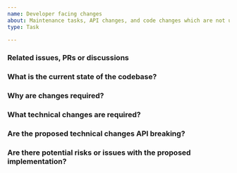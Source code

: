 ```yaml
---
name: Developer facing changes
about: Maintenance tasks, API changes, and code changes which are not user facing changes
type: Task

---
```


<!--
Please read the text in this edit field before filling it in.

This template is intended for developers to document improvements or maintenance to NVDA's code base that do not have user facing changes.
This may include API changes, technical debt removal, refactoring and maintenance tasks.

If this involves a user facing change e.g. a feature or bug, please use one of our other templates.
-->

### Related issues, PRs or discussions

### What is the current state of the codebase?

### Why are changes required?

### What technical changes are required?

### Are the proposed technical changes API breaking?

### Are there potential risks or issues with the proposed implementation?
